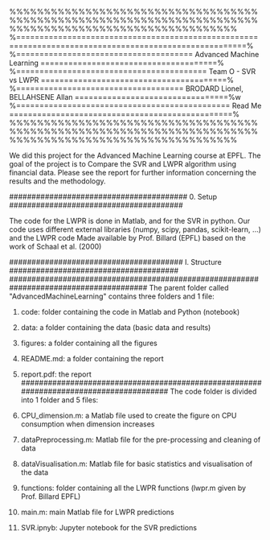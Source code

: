 %%%%%%%%%%%%%%%%%%%%%%%%%%%%%%%%%%%%%%%%%%%%%%%%%%%%%%%%%%%%%%%%%%%%%%%%%%%%%%%%%%%%%%%%%%%%%%%%%%%%%%%%%
%=======================================================================================================%
%====================================== Advanced Machine Learning ======================================%
%========================================= Team O - SVR vs LWPR ========================================%
%==================================== BRODARD Lionel, BELLAHSENE Allan =================================%w
%============================================== Read Me ================================================%
%%%%%%%%%%%%%%%%%%%%%%%%%%%%%%%%%%%%%%%%%%%%%%%%%%%%%%%%%%%%%%%%%%%%%%%%%%%%%%%%%%%%%%%%%%%%%%%%%%%%%%%%%

We did this project for the Advanced Machine Learning course at EPFL. The goal of the project is to
Compare the SVR and LWPR algorithm using financial data. 
Please see the report for further information concerning the results and the methodology.

######################################## 0. Setup #######################################

The code for the LWPR is done in Matlab, and for the SVR in python.
Our code uses different external libraries (numpy, scipy, pandas, scikit-learn, ...) and the LWPR code
Made available by Prof. Billard (EPFL) based on the work of Schaal et al. (2000)

####################################### I. Structure ######################################
#######################################################################################
The parent folder called "AdvancedMachineLearning" contains three folders and 1 file:

1) code:  folder containing the code in Matlab and Python (notebook)

2) data: a folder containing the data (basic data and results)

3) figures: a folder containing all the figures

4) README.md: a folder containing the report

5) report.pdf: the report
#######################################################################################
The code folder is divided into 1 folder and 5 files:

1) CPU_dimension.m: a Matlab file used to create the figure on CPU consumption when dimension increases

2) dataPreprocessing.m: Matlab file for the pre-processing and cleaning of data

3) dataVisualisation.m: Matlab file for basic statistics and visualisation of the data

4) functions: folder containing all the LWPR functions (lwpr.m given by Prof. Billard EPFL)

5) main.m: main Matlab file for LWPR predictions

6) SVR.ipnyb: Jupyter notebook for the SVR predictions
